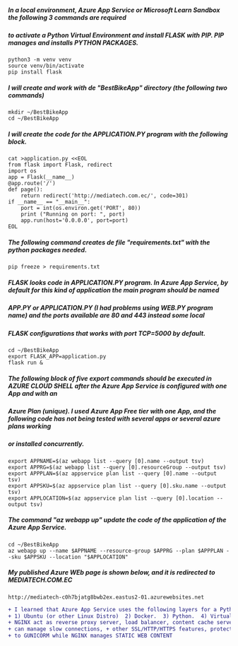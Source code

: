 ##### In a local environment, Azure App Service or Microsoft Learn Sandbox the following 3 commands are required 
##### to activate a Python Virtual Environment and install FLASK with PIP. PIP manages and installs PYTHON PACKAGES.
```
python3 -m venv venv
source venv/bin/activate
pip install flask
```
##### I will create and work with de "BestBikeApp" directory (the following two commands)
```
mkdir ~/BestBikeApp
cd ~/BestBikeApp
```
##### I will create the code for the APPLICATION.PY program with the following block.
```
cat >application.py <<EOL
from flask import Flask, redirect
import os
app = Flask(__name__)
@app.route('/')
def page():
    return redirect('http://mediatech.com.ec/', code=301)
if __name__ == "__main__":
    port = int(os.environ.get('PORT', 80))
    print ("Running on port: ", port)
    app.run(host='0.0.0.0', port=port)
EOL
```
##### The following command creates de file "requirements.txt" with the python packages needed. 

```
pip freeze > requirements.txt
```
##### FLASK looks code in APPLICATION.PY program. In Azure App Service, by default for this kind of application the main program should be named
##### APP.PY or APPLICATION.PY (I had problems using WEB.PY program name) and the ports available are 80 and 443 instead some local
##### FLASK configurations that works with port TCP=5000 by default. 
```
cd ~/BestBikeApp
export FLASK_APP=application.py
flask run &
```
##### The following block of five export commands should be executed in AZURE CLOUD SHELL after the Azure App Service is configured with one App and with an
##### Azure Plan (unique). I used Azure App Free tier with one App, and the following code has not being tested with several apps or several azure plans working
##### or installed concurrently. 
```
export APPNAME=$(az webapp list --query [0].name --output tsv)
export APPRG=$(az webapp list --query [0].resourceGroup --output tsv)
export APPPLAN=$(az appservice plan list --query [0].name --output tsv)
export APPSKU=$(az appservice plan list --query [0].sku.name --output tsv)
export APPLOCATION=$(az appservice plan list --query [0].location --output tsv)
```
##### The command "az webapp up" update the code of the application of the Azure App Service.
```
cd ~/BestBikeApp
az webapp up --name $APPNAME --resource-group $APPRG --plan $APPPLAN --sku $APPSKU --location "$APPLOCATION"
```
##### My published Azure WEb page is shown below, and it is redirected to MEDIATECH.COM.EC  
```
http://mediatech-c0h7bjatg8bwb2ex.eastus2-01.azurewebsites.net
```

```diff
+ I learned that Azure App Service uses the following layers for a Python Web App with Flask: 
+ 1) Ubuntu (or other Linux Distro)  2) Docker.  3) Python.  4) Virtual Python Environment.  5) Flask  6) NGINX  7) Gunicorn
+ NGINX act as reverse proxy server, load balancer, content cache server, web server for Static clients,
+ can manage slow connections, + other SSL/HTTP/HTTPS features, protection de DDOS attacks and can PASS DYNAMIC WEB CONTENT
+ to GUNICORM while NGINX manages STATIC WEB CONTENT
